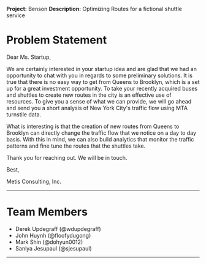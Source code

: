 **Project:** Benson
**Description:** Optimizing Routes for a fictional shuttle service

# Problem Statement



Dear Ms. Startup,

   We are certainly interested in your startup idea and are glad that we had an opportunity to chat with you in regards to some preliminary solutions. It is true that there is no easy way to get from Queens to Brooklyn, which is a set up for a great investment opportunity. To take your recently acquired buses and shuttles to create new routes in the city is an effective use of resources. To give you a sense of what we can provide, we will go ahead and send you a short analysis of New York City's traffic flow using MTA turnstile data.

   What is interesting is that the creation of new routes from Queens to Brooklyn can directly change the traffic flow that we notice on a day to day basis. With this in mind, we can also build analytics that monitor the traffic patterns and fine tune the routes that the shuttles take.

   Thank you for reaching out. We will be in touch.

Best,

Metis Consulting, Inc.

---

# Team Members

* Derek Updegraff (@wdupdegraff)
* John Huynh (@floofydugong)
* Mark Shin (@dohyun0012)
* Saniya Jesupaul (@sjesupaul)

---